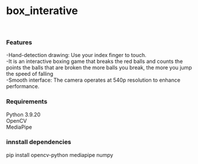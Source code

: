 ### <h1>box_interative</h1>
<br>
<div align="left">

### Features

-Hand-detection drawing: Use your index finger to touch. <br>
 -It is an interactive boxing game that breaks the red balls and counts the points the balls that are broken the more balls you break, the more you jump the speed of falling<br> 
-Smooth interface: The camera operates at 540p resolution to enhance performance.<br>


### Requirements

Python 3.9.20<br>
OpenCV<br>
MediaPipe<br>

### innstall dependencies

pip install opencv-python mediapipe numpy
